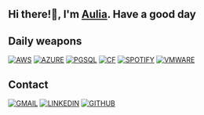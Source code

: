 ## Hi there!👋, I'm [Aulia](#). Have a good day

## **Daily weapons**
[![AWS](https://img.shields.io/badge/Amazon_AWS-FF9900?style=for-the-badge&logo=amazonaws&logoColor=white)](#)
[![AZURE](https://img.shields.io/badge/microsoft%20azure-0089D6?style=for-the-badge&logo=microsoft-azure&logoColor=white)](#)
[![PGSQL](https://img.shields.io/badge/PostgreSQL-316192?style=for-the-badge&logo=postgresql&logoColor=white)](#)
[![CF](https://img.shields.io/badge/Cloudflare-F38020?style=for-the-badge&logo=Cloudflare&logoColor=white)](#)
[![SPOTIFY](https://img.shields.io/badge/Spotify-1ED760?&style=for-the-badge&logo=spotify&logoColor=white)](https://open.spotify.com/user/31vfobopykwjb67z5gh4wexf2m5u)
[![VMWARE](https://img.shields.io/badge/VMware-231f20?style=for-the-badge&logo=VMware&logoColor=white)](#)

## **Contact**
[![GMAIL](https://img.shields.io/badge/Gmail-D14836?style=for-the-badge&logo=gmail&logoColor=white)](mailto:auliarahman235@gmail.com)
[![LINKEDIN](https://img.shields.io/badge/LinkedIn-0077B5?style=for-the-badge&logo=linkedin&logoColor=white)](https://www.linkedin.com/in/aulia25u/)
[![GITHUB](https://img.shields.io/badge/GitHub-100000?style=for-the-badge&logo=github&logoColor=white)](https://github.com/aulia25u)
